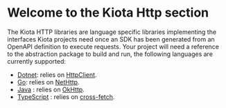 # Welcome to the Kiota Http section

The Kiota HTTP libraries are language specific libraries implementing the interfaces Kiota projects need once an SDK has been generated from an OpenAPI definition to execute requests.
Your project will need a reference to the abstraction package to build and run, the following languages are currently supported:

- [Dotnet](./dotnet/httpclient): relies on [HttpClient](https://docs.microsoft.com/en-us/dotnet/api/system.net.http.httpclient?view=net-6.0).
- [Go](./do/nethttp): relies on [NetHttp](https://pkg.go.dev/net/http).
- [Java](./java/okhttp) : relies on [OkHttp](https://square.github.io/okhttp/).
- [TypeScript](./typescript/fetch) : relies on [cross-fetch](https://www.npmjs.com/package/cross-fetch).
